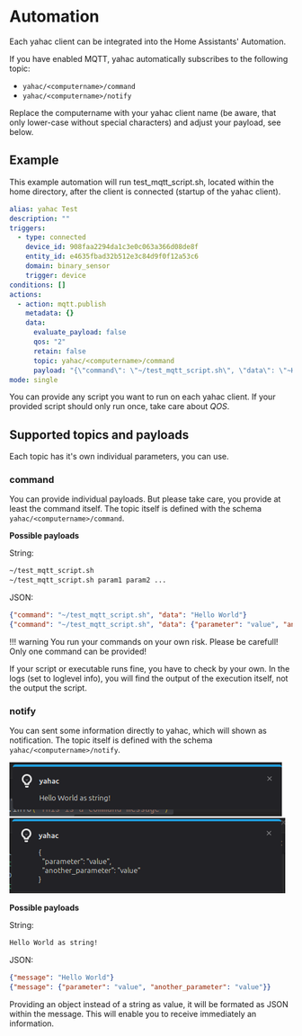 # Automation

Each yahac client can be integrated into the Home Assistants' Automation. 

If you have enabled MQTT, yahac automatically subscribes to the following topic:

* `yahac/<computername>/command`
* `yahac/<computername>/notify`

Replace the computername with your yahac client name (be aware, that only lower-case without special characters) and adjust your payload, see below.

## Example

This example automation will run test_mqtt_script.sh, located within the home directory, after the client is connected (startup of the yahac client).

```YAML
alias: yahac Test
description: ""
triggers:
  - type: connected
    device_id: 908faa2294da1c3e0c063a366d08de8f
    entity_id: e4635fbad32b512e3c84d9f0f12a53c6
    domain: binary_sensor
    trigger: device
conditions: []
actions:
  - action: mqtt.publish
    metadata: {}
    data:
      evaluate_payload: false
      qos: "2"
      retain: false
      topic: yahac/<computername>/command
      payload: "{\"command\": \"~/test_mqtt_script.sh\", \"data\": \"~Hello World\"}"
mode: single
```

You can provide any script you want to run on each yahac client. If your provided script should only run once, take care about *QOS*.

## Supported topics and payloads

Each topic has it's own individual parameters, you can use.

### command

You can provide individual payloads. But please take care, you provide at least the command itself.
The topic itself is defined with the schema `yahac/<computername>/command`.

**Possible payloads**

String:
```bash
~/test_mqtt_script.sh
~/test_mqtt_script.sh param1 param2 ...
```

JSON:
```JSON
{"command": "~/test_mqtt_script.sh", "data": "Hello World"}
{"command": "~/test_mqtt_script.sh", "data": {"parameter": "value", "another_parameter": "value", ...}}
```

!!! warning
    You run your commands on your own risk. Please be carefull! Only one command can be provided!

If your script or executable runs fine, you have to check by your own. In the logs (set to loglevel info), you will find the output of the execution itself, not the output the script.

### notify

You can sent some information directly to yahac, which will shown as notification.
The topic itself is defined with the schema `yahac/<computername>/notify`.

![yahac notification](assets/screenshots/yahac_notification.png)
![yahac notification JSON](assets/screenshots/yahac_notification_json.png)

**Possible payloads**

String:

```bash
Hello World as string!
```

JSON:

```JSON
{"message": "Hello World"}
{"message": {"parameter": "value", "another_parameter": "value"}}
```

Providing an object instead of a string as value, it will be formated as JSON within the message.
This will enable you to receive immediately an information.
